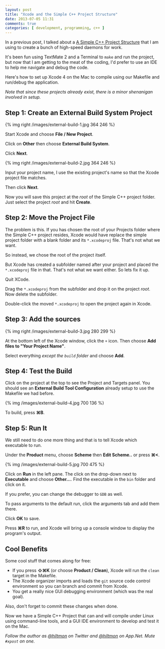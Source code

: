 ```yaml
---
layout: post
title: "Xcode and the Simple C++ Project Structure"
date: 2013-07-05 11:31
comments: true
categories: [ development, programming, c++ ]
---
```


In a previous post, I talked about a [A Simple C++ Project Structure](https://hiltmon.com/blog/2013/07/03/a-simple-c-plus-plus-project-structure/) that I am using to create a bunch of high-speed daemons for work.

It's been fun using TextMate 2 and a Terminal to `make` and run the project, but now that I am getting to the meat of the coding, I'd prefer to use an IDE to help me navigate and debug the code.

Here's how to set up Xcode 4 on the Mac to compile using our Makefile and run/debug the application.

*Note that since these projects already exist, there is a minor shenanigan involved in setup.*

## Step 1: Create an External Build System Project

{% img right /images/external-build-1.jpg 364 246 %}

Start Xcode and choose **File / New Project**.

Click on **Other** then choose **External Build System**.

Click **Next**.

{% img right /images/external-build-2.jpg 364 246 %}

Input your project name, I use the existing project's name so that the Xcode project file matches.

Then click **Next**.

Now you will save this project at the *root* of the Simple C++ project folder. Just select the project *root* and hit **Create**.

## Step 2: Move the Project File

The problem is this. If you has chosen the root of your Projects folder where the Simple C++ project resides, Xcode would have replace the simple project folder with a blank folder and its `*.xcodeproj` file. That's not what we want.

So instead, we chose the root of the project itself.

But Xcode has created a subfolder named after your project and placed the `*.xcodeproj` file in that. That's not what we want either. So lets fix it up.

Quit XCode.

Drag the `*.xcodeproj` from the subfolder and drop it on the project *root*. Now delete the subfolder.

Double-click the moved `*.xcodeproj` to open the project again in Xcode.

## Step 3: Add the sources

{% img right /images/external-build-3.jpg 280 299 %}

At the bottom left of the Xcode window, click the `+` icon. Then choose **Add files to "Your Project Name"**.

Select everything *except the `build` folder* and choose **Add**.

## Step 4: Test the Build

Click on the project at the top to see the Project and Targets panel. You should see an **External Build Tool Configuration** already setup to use the Makefile we had before.

{% img /images/external-build-4.jpg 700 136 %}

To build, press **⌘B**.

## Step 5: Run It

We still need to do one more thing and that is to tell Xcode which executable to run.

Under the **Product** menu, choose **Scheme** then **Edit Scheme..** or press **⌘<**.

{% img /images/external-build-5.jpg 700 475 %}

Click on **Run** in the left pane. The click on the drop-down next to **Executable** and choose **Other...**. Find the executable in the `bin` folder and click on it.

If you prefer, you can change the debugger to `GDB` as well.

To pass arguments to the default run, click the arguments tab and add them there.

Click **OK** to save.

Press **⌘R** to run, and Xcode will bring up a console window to display the program's output.

## Cool Benefits

Some cool stuff that comes along for free:

* If you press **⇧⌘K** (or choose **Product / Clean**), Xcode will run the `clean` target in the Makefile.
* The Xcode organizer imports and loads the `git` source code control environment so you can branch and commit from Xcode.
* You get a really nice GUI debugging environment (which was the real goal).

Also, don't forget to commit these changes when done.

Now we have a Simple C++ Project that can and will compile under Linux using command-line tools, and a GUI IDE environment to develop and test it on the Mac.

*Follow the author as [@hiltmon](https://twitter.com/hiltmon) on Twitter and [@hiltmon](http://alpha.app.net/hiltmon) on App.Net. Mute `#xpost` on one.*

